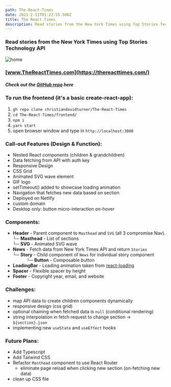 ```yaml
---
path: The-React-Times
date: 2021-2-11T01:22:55.506Z
title: The React Times
description: Read stories from the New York Times using Top Stories Technology API
---
```


### Read stories from the New York Times using Top Stories Technology API

![home](https://user-images.githubusercontent.com/26611339/109046041-4f2c1280-76a2-11eb-85fb-20be1e8502e4.gif)

### [www.TheReactTimes.com](https://thereacttimes.com/)

##### Check out the [GitHub repo](https://github.com/christiandavidturner/The-React-Times) here

### To run the frontend (it's a basic create-react-app):

1. `gh repo clone christiandavidturner/The-React-Times`
2. `cd The-React-Times/frontend/`
3. `npm i`
4. `yarn start`
5. open browser window and type in `http://localhost:3000`

### Call-out Features (Design & Function):

- Nested React components (children & grandchildren)
- Data fetching from API with auth key
- Responsive Design
- CSS Grid
- Animated SVG wave element
- GIF logo
- setTimeout() added to showcase loading animation
- Navigation that fetches new data based on section
- Deployed on Netlify
- custom domain
- Desktop only: button micro-interaction on-hover

### Components:

- **Header** - Parent component to `Masthead` and `SVG` (all 3 compromise Nav). <br/>
  └─ **Masthead** - List of sections<br/>
  └─ **SVG** - Animated SVG wave<br/>
- **News** - Fetch data from New York Times API and return `Stories` <br/>
  └─ **Story** - Child component of `News` for individual story component<br/>
  &nbsp;&nbsp;&nbsp;&nbsp;&nbsp;&nbsp;&nbsp;&nbsp;&nbsp;&nbsp;&nbsp;└─ **Button** - Composable button
- **LoadingBar** - Loading animation taken from [react-loading](https://www.npmjs.com/package/react-loading)
- **Spacer** - Flexible spacer by height
- **Footer** - Copyright year, email, and website

### Challenges:

- map API data to create children components dynamically
- responsive design (css grid)
- optional chaining when fetched data is `null` (conditional rendering)
- string interpolation in fetch request to change section -> `${section}.json`
- implementing new `useState` and `useEffect` hooks

### Future Plans:

- Add Typescript
- Add Tailwind CSS
- Refactor `Masthead` component to use React Router
  - eliminate page reload when clicking new section (on-fetching new data)
- clean up CSS file
